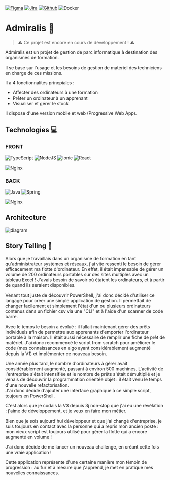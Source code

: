 [![Figma](https://img.shields.io/badge/Figma-F24E1E?style=for-the-badge&logo=figma&logoColor=white)](https://www.figma.com/file/PiMB3FU3OJfZZK9bdgXQIP/Maquette-Admiralis?node-id=5%3A56&t=d4sRuKOOl4Ix2w54-1)
[![Jira](https://img.shields.io/badge/Jira-0052CC?style=for-the-badge&logo=Jira&logoColor=white)](https://admiralis.atlassian.net/jira/software/projects/ADMIRALIS/boards/1)
[![Github](https://img.shields.io/badge/GitHub-100000?style=for-the-badge&logo=github&logoColor=white)](https://github.com/Admiralis)
![Docker](https://img.shields.io/badge/Docker-2CA5E0?style=for-the-badge&logo=docker&logoColor=white)

# Admiralis 🐙

> ⚠️ Ce projet est encore en cours de développement ! ⚠️

Admiralis est un projet de gestion de parc informatique à destination des organismes de formation.

Il se base sur l'usage et les besoins de gestion de matériel des techniciens en charge de ces missions.

Il a 4 fonctionnalités princpiales : 
- Affecter des ordinateurs à une formation
- Prêter un ordinateur à un apprenant
- Visualiser et gérer le stock

Il dispose d'une version mobile et web (Progressive Web App).

## Technologies 💻

### FRONT

![TypeScript](https://img.shields.io/badge/TypeScript-007ACC?style=for-the-badge&logo=typescript&logoColor=white)
![NodeJS](https://img.shields.io/badge/Node.js-339933?style=for-the-badge&logo=nodedotjs&logoColor=white)
![Ionic](https://img.shields.io/badge/Ionic-3880FF?style=for-the-badge&logo=ionic&logoColor=white)
![React](https://img.shields.io/badge/React-20232A?style=for-the-badge&logo=react&logoColor=61DAFB)

![Nginx](https://img.shields.io/badge/nginx-%23009639.svg?style=for-the-badge&logo=nginx&logoColor=white)


### BACK

![Java](https://img.shields.io/badge/java-%23ED8B00.svg?style=for-the-badge&logo=java&logoColor=white)
![Spring](https://img.shields.io/badge/spring-%236DB33F.svg?style=for-the-badge&logo=spring&logoColor=white)

![Nginx](https://img.shields.io/badge/nginx-%23009639.svg?style=for-the-badge&logo=nginx&logoColor=white)

## Architecture

![diagram](https://user-images.githubusercontent.com/94178423/229276196-626e187d-5138-4693-929e-5b26971a3dbe.png)

## Story Telling 📖

Alors que je travaillais dans un organisme de formation en tant qu'administrateur systèmes et réseaux, j'ai vite ressenti le besoin de gérer efficacement ma flotte d'ordinateur. En effet, il était impensable de gérer un volume de 200 ordinateurs portables sur des sites multiples avec un tableau Excel !
J'avais besoin de savoir où étaient les ordinateurs, et à partir de quand ils seraient disponibles.

Venant tout juste de découvrir PowerShell, j'ai donc décidé d'utiliser ce langage pour créer une simple application de gestion. 
Il permettait de changer facilement et simplement l'état d'un ou plusieurs ordinateurs contenus dans un fichier csv via une "CLI" et à l'aide d'un scanner de code barre.

Avec le temps le besoin a évolué : il fallait maintenant gérer des prêts individuels afin de permettre aux apprenants d'emporter l'ordinateur portable à la maison. Il était aussi nécessaire de remplir une fiche de prêt de matériel. J'ai donc recommencé le script from scratch pour améliorer le code (mes connaissances en algo ayant considérablement augmenté depuis la V1) et implémenter ce nouveau besoin.

Une année plus tard, le nombre d'ordinateurs à gérer avait considérablement augmenté, passant à environ 500 machines. L'activité de l'entreprise s'était intensifiée et le nombre de prêts s'était démultiplié et je venais de découvrir la programmation orientée objet : il était venu le temps d'une nouvelle refactorisation.  
J'ai donc décidé d'ajouter une interface graphique à ce simple script, toujours en PowerShell.

C'est alors que je codais la V3 depuis 3j non-stop que j'ai eu une révélation : j'aime de développement, et je veux en faire mon métier.

Bien que je sois aujourd'hui développeur et que j'ai changé d'entreprise, je suis toujours en contact avec la personne qui a repris mon ancien poste : mon vieux script est toujours utilisé pour gérer la flotte qui a encore augmenté en volume !

J'ai donc décidé de me lancer un nouveau challenge, en créant cette fois une vraie application !

Cette application représente d'une certaine manière mon témoin de progression : au fur et à mesure que j'apprend, je met en pratique mes nouvelles connaissances.

